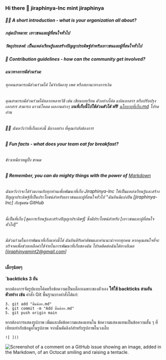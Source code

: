 ### Hi there 👋 jiraphinya-lnc mint jiraphinya





##### **🙋‍♀️ A short introduction - what is your organization all about?**
##### กลุ่มเป้าหมาย: เยาวชนและผู้ที่สนใจทั่วไป
##### **วัตถุประสงค์: เป็นแหล่งเรียนรู้และสร้างปัญญาประดิษฐ์สำหรับเยาวชนและผู้ที่สนใจทั่วไป**
##### **🌈 Contribution guidelines - how can the community get involved?**
##### **แนวทางการมีส่วนร่วม:**
###### ทุกคนสามารถมีส่วนร่วมได้ ไม่จำกัดอายุ เพศ หรือสถานะทางการเงิน
###### คุณสามารถมีส่วนร่วมได้หลากหลายวิธี เช่น เขียนบทเรียน ตัวอย่างโค้ด แปลเอกสาร หรือปรับปรุงเอกสาร สามารถ ดาวน์โหลด ผลงานต่างๆ **บนที่เก็บนี้ไปใช้ส่วนตัวได้ ฟรี!** [นโยบายที่เก็บ.md](https://github.com/jiraphinya-lnc/.github/blob/main/profile/%E0%B8%99%E0%B9%82%E0%B8%A2%E0%B8%9A%E0%B8%B2%E0%B8%A2%E0%B8%97%E0%B8%B5%E0%B9%88%E0%B9%80%E0%B8%81%E0%B9%87%E0%B8%9A.md) โปรดอ่าน
######  👩‍💻 ฉันหวังว่าที่เก็บเเห่งนี้ มีบางอย่าง ที่คุณกำลังต้องการ
###### **🍿 Fun facts - what does your team eat for breakfast?**
###### ข้าวเหนียวหมูปิ้ง ชานม
###### **🧙 Remember, you can do mighty things with the power of** [Markdown](https://docs.github.com/github/writing-on-github/getting-started-with-writing-and-formatting-on-github/basic-writing-and-formatting-syntax)
###### ฉันหวังว่าจะได้ร่วมงานกับทุกท่านเพื่อพัฒนาที่เก็บ Jiraphinya-lnc ให้เป็นแหล่งเรียนรู้และสร้างปัญญาประดิษฐ์ที่เป็นประโยชน์สำหรับเยาวชนและผู้ที่สนใจทั่วไป “ฉันยินดีแบ่งปัน [jiraphinya-lnc] กับชุมชน GitHub  
###### นี่เป็นที่เก็บ [ชุดการเรียนรู้และสร้างปัญญาประดิษฐ์] ซึ่งมีประโยชน์สำหรับ [เยาวชนและผู้ที่สนใจทั่วไป]”
###### มีส่วนร่วมในการพัฒนาที่เก็บแห่งนี้ได้ ฉันยินดีรับคำติชมและคำแนะนำจากทุกคน หากคุณสนใจที่จะบริจาคเพื่อช่วยเหลือค่าใช้จ่ายในการพัฒนาที่เก็บของฉัน โปรดติดต่อฉันได้ทางอีเมล [jiraphinyamint2@gmail.com]

#### เล็กๆน้อยๆ
**`backticks 3 อัน**

หากต้องการจัดรูปแบบโค้ดหรือข้อความเป็นบล็อกเฉพาะของตัวเอง **ให้ใช้ backticks สามอัน**
**ตัวอย่าง** **เช่น**  คำสั่ง Git พื้นฐานบางคำสั่งได้แก่:
```
3. git add "มิ้นน้อย.md"
4. git commit -m "Add มิ้นน้อย.md"
5. git push origin main
```
หากต้องการแสดงรูปภาพ เพิ่มและตัดข้อความแสดงแทนใน ข้อความแสดงแทนเป็นข้อความสั้น ๆ ที่เทียบเท่ากับข้อมูลในรูปภาพ จากนั้นตัดลิงก์สําหรับรูปภาพในวงเล็บ
```
![ ]()
```


![Screenshot of a comment on a GitHub issue showing an image, added in the Markdown, of an Octocat smiling and raising a tentacle.](https://myoctocat.com/assets/images/base-octocat.svg)

